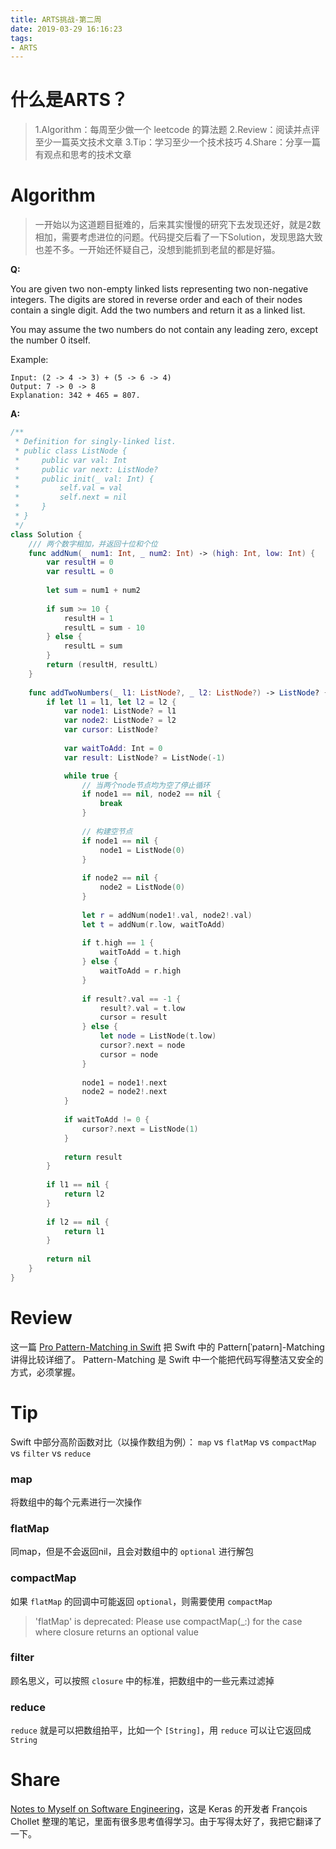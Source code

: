 ```yaml
---
title: ARTS挑战-第二周
date: 2019-03-29 16:16:23
tags:
- ARTS
---
```


# 什么是ARTS？

> 1.Algorithm：每周至少做一个 leetcode 的算法题
> 2.Review：阅读并点评至少一篇英文技术文章
> 3.Tip：学习至少一个技术技巧
> 4.Share：分享一篇有观点和思考的技术文章

# Algorithm

> 一开始以为这道题目挺难的，后来其实慢慢的研究下去发现还好，就是2数相加，需要考虑进位的问题。代码提交后看了一下Solution，发现思路大致也差不多。一开始还怀疑自己，没想到能抓到老鼠的都是好猫。

**Q:**

You are given two non-empty linked lists representing two non-negative integers. The digits are stored in reverse order and each of their nodes contain a single digit. Add the two numbers and return it as a linked list.

You may assume the two numbers do not contain any leading zero, except the number 0 itself.

Example:

```
Input: (2 -> 4 -> 3) + (5 -> 6 -> 4)
Output: 7 -> 0 -> 8
Explanation: 342 + 465 = 807.
```

**A:**

```swift
/**
 * Definition for singly-linked list.
 * public class ListNode {
 *     public var val: Int
 *     public var next: ListNode?
 *     public init(_ val: Int) {
 *         self.val = val
 *         self.next = nil
 *     }
 * }
 */
class Solution {
    /// 两个数字相加，并返回十位和个位
    func addNum(_ num1: Int, _ num2: Int) -> (high: Int, low: Int) {
        var resultH = 0
        var resultL = 0
        
        let sum = num1 + num2
        
        if sum >= 10 {
            resultH = 1
            resultL = sum - 10
        } else {
            resultL = sum
        }
        return (resultH, resultL)
    }
    
    func addTwoNumbers(_ l1: ListNode?, _ l2: ListNode?) -> ListNode? {
        if let l1 = l1, let l2 = l2 {
            var node1: ListNode? = l1
            var node2: ListNode? = l2
            var cursor: ListNode?
            
            var waitToAdd: Int = 0
            var result: ListNode? = ListNode(-1)

            while true {
                // 当两个node节点均为空了停止循环
                if node1 == nil, node2 == nil {
                    break
                }
                
                // 构建空节点
                if node1 == nil {
                    node1 = ListNode(0)
                }
                
                if node2 == nil {
                    node2 = ListNode(0)
                }
                
                let r = addNum(node1!.val, node2!.val)
                let t = addNum(r.low, waitToAdd)
                
                if t.high == 1 {
                    waitToAdd = t.high
                } else {
                    waitToAdd = r.high
                }
                
                if result?.val == -1 {
                    result?.val = t.low
                    cursor = result
                } else {
                    let node = ListNode(t.low)
                    cursor?.next = node
                    cursor = node
                }
                
                node1 = node1!.next
                node2 = node2!.next
            }
            
            if waitToAdd != 0 {
                cursor?.next = ListNode(1)
            }
            
            return result
        }
        
        if l1 == nil {
            return l2
        }
        
        if l2 == nil {
            return l1
        }
        
        return nil
    }
}
```

# Review

这一篇 [Pro Pattern-Matching in Swift](https://www.bignerdranch.com/blog/pro-pattern-matching-in-swift/) 把 Swift 中的 Pattern[ˈpatərn]-Matching 讲得比较详细了。 Pattern-Matching 是 Swift 中一个能把代码写得整洁又安全的方式，必须掌握。
 
# Tip

Swift 中部分高阶函数对比（以操作数组为例）：
`map` vs `flatMap` vs `compactMap` vs `filter` vs `reduce`

### map

将数组中的每个元素进行一次操作

### flatMap

同map，但是不会返回nil，且会对数组中的 `optional` 进行解包

### compactMap

如果 `flatMap` 的回调中可能返回 `optional`，则需要使用 `compactMap`

> 'flatMap' is deprecated: Please use compactMap(_:) for the case where closure returns an optional value

### filter

顾名思义，可以按照 `closure` 中的标准，把数组中的一些元素过滤掉

### reduce

`reduce` 就是可以把数组拍平，比如一个 `[String]`，用 `reduce` 可以让它返回成 `String`

# Share

[Notes to Myself on Software Engineering](https://shixiong.name/2019/03/29/note-to-myself-on-software-engineering/)，这是 Keras 的开发者 François Chollet 整理的笔记，里面有很多思考值得学习。由于写得太好了，我把它翻译了一下。



